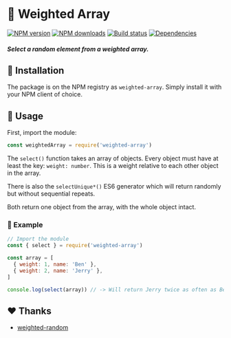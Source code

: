 # 🎲 Weighted Array
[![NPM version](https://img.shields.io/npm/v/weighted-array.svg?maxAge=3600)](https://www.npmjs.com/package/weighted-array)
[![NPM downloads](https://img.shields.io/npm/dt/weighted-array.svg?maxAge=3600)](https://www.npmjs.com/package/weighted-array)
[![Build status](https://travis-ci.org/lolPants/weighted-array.svg)](https://travis-ci.org/lolPants/weighted-array)
[![Dependencies](https://img.shields.io/david/lolpants/weighted-array.svg?maxAge=3600)](https://david-dm.org/lolpants/weighted-array)

##### Select a random element from a weighted array.

## 💾 Installation
The package is on the NPM registry as `weighted-array`. Simply install it with your NPM client of choice.

## 🔧 Usage
First, import the module:
```js
const weightedArray = require('weighted-array')
```

The `select()` function takes an array of objects. Every object must have at least the key: `weight: number`. This is a weight relative to each other object in the array.

There is also the `selectUnique*()` ES6 generator which will return randomly but without sequential repeats.

Both return one object from the array, with the whole object intact.

### 📝 Example
```js
// Import the module
const { select } = require('weighted-array')

const array = [
  { weight: 1, name: 'Ben' },
  { weight: 2, name: 'Jerry' },
]

console.log(select(array)) // -> Will return Jerry twice as often as Ben
```

## ❤ Thanks
* [weighted-random](https://www.npmjs.com/package/weighted-random)
